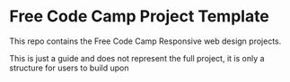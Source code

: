 # Free Code Camp Project Template
This repo contains the Free Code Camp Responsive web design projects.

This is just a guide and does not represent the full project, it is only a structure for users to build upon


